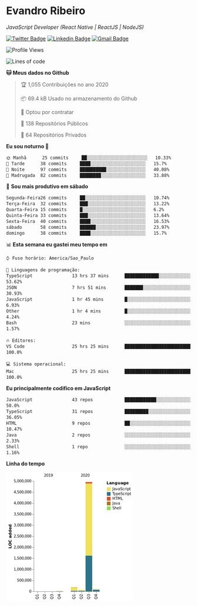 # Evandro **Ribeiro**

*JavaScript Developer (React Native | ReactJS | NodeJS)*

[![Twitter Badge](https://img.shields.io/badge/-@ribeiroevandro-201B2D?style=flat-square&labelColor=201B2D&logo=twitter&logoColor=white&link=https://twitter.com/ribeiroevandro)](https://twitter.com/ribeiroevandro) 
[![Linkedin Badge](https://img.shields.io/badge/-Evandro%20Ribeiro-201B2D?style=flat-square&logo=Linkedin&logoColor=white&link=https://www.linkedin.com/in/ribeiroevandro)](https://www.linkedin.com/in/ribeiroevandro) 
[![Gmail Badge](https://img.shields.io/badge/-oi@ribeiroevandro.com.br-201B2D?style=flat-square&logo=Gmail&logoColor=white&link=mailto:oi@ribeiroevandro.com.br)](mailto:oi@ribeiroevandro.com.br)


<!--START_SECTION:waka-->
![Profile Views](http://img.shields.io/badge/Visualizac%C3%B5es%20do%20perfil-12-blue)

![Lines of code](https://img.shields.io/badge/Desde%20o%20Hello%20World%20eu%20escrevi-11.7%20million%20linhas%20de%20c%C3%B3digo-blue)

**🐱 Meus dados no Github** 

> 🏆 1,055 Contribuições no ano 2020
 > 
> 📦 69.4 kB Usado no armazenamento do Github 
 > 
> 💼 Optou por contratar
 > 
> 📜 138 Repositórios Públicos
 > 
> 🔑 64 Repositórios Privados 

**Eu sou noturno 🦉** 

```text
🌞 Manhã      25 commits     ██░░░░░░░░░░░░░░░░░░░░░░░   10.33% 
🌆 Tarde      38 commits     ████░░░░░░░░░░░░░░░░░░░░░   15.7% 
🌃 Noite      97 commits     ██████████░░░░░░░░░░░░░░░   40.08% 
🌙 Madrugada  82 commits     ████████░░░░░░░░░░░░░░░░░   33.88%

```
📅 **Sou mais produtivo em sábado** 

```text
Segunda-Feira26 commits     ██░░░░░░░░░░░░░░░░░░░░░░░   10.74% 
Terça-Feira  32 commits     ███░░░░░░░░░░░░░░░░░░░░░░   13.22% 
Quarta-Feira 15 commits     █░░░░░░░░░░░░░░░░░░░░░░░░   6.2% 
Quinta-Feira 33 commits     ███░░░░░░░░░░░░░░░░░░░░░░   13.64% 
Sexta-Feira  40 commits     ████░░░░░░░░░░░░░░░░░░░░░   16.53% 
sábado       58 commits     ██████░░░░░░░░░░░░░░░░░░░   23.97% 
domingo      38 commits     ████░░░░░░░░░░░░░░░░░░░░░   15.7%

```


📊 **Esta semana eu gastei meu tempo em** 

```text
⌚︎ Fuso horário: America/Sao_Paulo

💬 Linguagens de programação: 
TypeScript               13 hrs 37 mins      █████████████░░░░░░░░░░░░   53.62% 
JSON                     7 hrs 51 mins       ███████░░░░░░░░░░░░░░░░░░   30.93% 
JavaScript               1 hr 45 mins        █░░░░░░░░░░░░░░░░░░░░░░░░   6.93% 
Other                    1 hr 4 mins         █░░░░░░░░░░░░░░░░░░░░░░░░   4.24% 
Bash                     23 mins             ░░░░░░░░░░░░░░░░░░░░░░░░░   1.57%

🔥 Editores: 
VS Code                  25 hrs 25 mins      █████████████████████████   100.0%

💻 Sistema operacional: 
Mac                      25 hrs 25 mins      █████████████████████████   100.0%

```

**Eu principalmente codifico em JavaScript** 

```text
JavaScript               43 repos            ████████████░░░░░░░░░░░░░   50.0% 
TypeScript               31 repos            █████████░░░░░░░░░░░░░░░░   36.05% 
HTML                     9 repos             ██░░░░░░░░░░░░░░░░░░░░░░░   10.47% 
Java                     2 repos             ░░░░░░░░░░░░░░░░░░░░░░░░░   2.33% 
Shell                    1 repo              ░░░░░░░░░░░░░░░░░░░░░░░░░   1.16%

```


**Linha do tempo**

![Chart not found](https://github.com/ribeiroevandro/ribeiroevandro/blob/master/charts/bar_graph.png) 


<!--END_SECTION:waka-->
